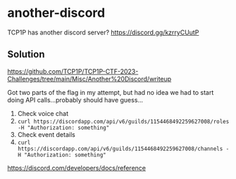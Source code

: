 # another-discord

TCP1P has another discord server?
https://discord.gg/kzrryCUutP 

## Solution

https://github.com/TCP1P/TCP1P-CTF-2023-Challenges/tree/main/Misc/Another%20Discord/writeup

Got two parts of the flag in my attempt, but had no idea we had to start doing API calls...probably should have guess...

1. Check voice chat
2. `curl https://discordapp.com/api/v6/guilds/1154468492259627008/roles -H "Authorization: something"`
3. Check event details
4. `curl https://discordapp.com/api/v6/guilds/1154468492259627008/channels -H "Authorization: something"`

https://discord.com/developers/docs/reference

